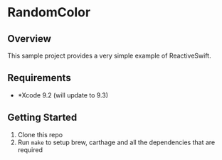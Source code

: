 # RandomColor

## Overview

This sample project provides a very simple example of ReactiveSwift.

## Requirements

- *Xcode 9.2 (will update to 9.3)

## Getting Started

1. Clone this repo
2. Run `make` to setup brew, carthage and all the dependencies that are required
